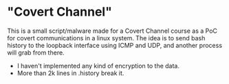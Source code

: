  # "Covert Channel"
This is a small script/malware made for a Covert Channel course as a PoC for covert communications in a linux system. The idea is to send bash history to the loopback interface using ICMP and UDP, and another process will grab from there. 

 - I haven't implemented any kind of encryption to the data.
 - More than 2k lines in .history break it.
